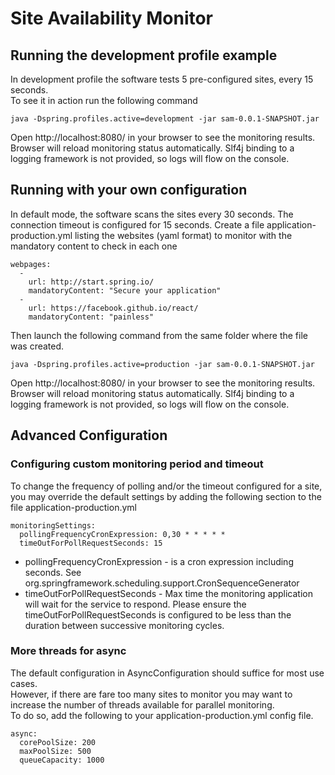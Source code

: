 # Site Availability Monitor


## Running the development profile example
In development profile the software tests 5 pre-configured sites, every 15 seconds.  
To see it in action run the following command
```
java -Dspring.profiles.active=development -jar sam-0.0.1-SNAPSHOT.jar
```
Open http://localhost:8080/ in your browser to see the monitoring results. Browser will reload monitoring status automatically.
Slf4j binding to a logging framework is not provided, so logs will flow on the console.


## Running with your own configuration
In default mode, the software scans the sites every 30 seconds. The connection timeout is configured for 15 seconds.
Create a file application-production.yml listing the websites (yaml format) to monitor with the mandatory content to check in each one
```
webpages:
  -
    url: http://start.spring.io/
    mandatoryContent: "Secure your application"
  -
    url: https://facebook.github.io/react/
    mandatoryContent: "painless"
```
Then launch the following command from the same folder where the file was created.
```
java -Dspring.profiles.active=production -jar sam-0.0.1-SNAPSHOT.jar
```
Open http://localhost:8080/ in your browser to see the monitoring results. Browser will reload monitoring status automatically.
Slf4j binding to a logging framework is not provided, so logs will flow on the console.


## Advanced Configuration

### Configuring custom monitoring period and timeout
To change the frequency of polling and/or the timeout configured for a site, 
you may override the default settings by adding the following section to the file application-production.yml 
```
monitoringSettings:
  pollingFrequencyCronExpression: 0,30 * * * * *
  timeOutForPollRequestSeconds: 15
```
* pollingFrequencyCronExpression - is a cron expression including seconds. See org.springframework.scheduling.support.CronSequenceGenerator
* timeOutForPollRequestSeconds - Max time the monitoring application will wait for the service to respond.
Please ensure the timeOutForPollRequestSeconds is configured to be less than the duration between successive monitoring cycles.

### More threads for async
The default configuration in AsyncConfiguration should suffice for most use cases.  
However, if there are fare too many sites to monitor you may want to increase the number of threads available for parallel monitoring.  
To do so, add the following to your application-production.yml config file.
```
async:
  corePoolSize: 200
  maxPoolSize: 500
  queueCapacity: 1000
```
